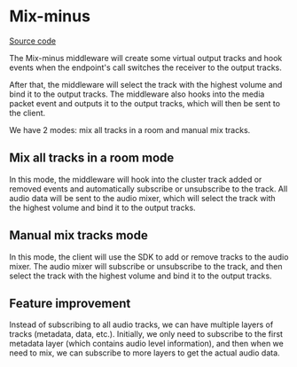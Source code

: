 # Mix-minus

[Source code](https://github.com/8xFF/atm0s-media-server/blob/master/packages/endpoint/src/endpoint/middleware/mix_minus.rs)

The Mix-minus middleware will create some virtual output tracks and hook events when the endpoint's call switches the receiver to the output tracks.

After that, the middleware will select the track with the highest volume and bind it to the output tracks. The middleware also hooks into the media packet event and outputs it to the output tracks, which will then be sent to the client.

We have 2 modes: mix all tracks in a room and manual mix tracks.

## Mix all tracks in a room mode

In this mode, the middleware will hook into the cluster track added or removed events and automatically subscribe or unsubscribe to the track. All audio data will be sent to the audio mixer, which will select the track with the highest volume and bind it to the output tracks.

## Manual mix tracks mode

In this mode, the client will use the SDK to add or remove tracks to the audio mixer. The audio mixer will subscribe or unsubscribe to the track, and then select the track with the highest volume and bind it to the output tracks.

## Feature improvement

Instead of subscribing to all audio tracks, we can have multiple layers of tracks (metadata, data, etc.). Initially, we only need to subscribe to the first metadata layer (which contains audio level information), and then when we need to mix, we can subscribe to more layers to get the actual audio data.
